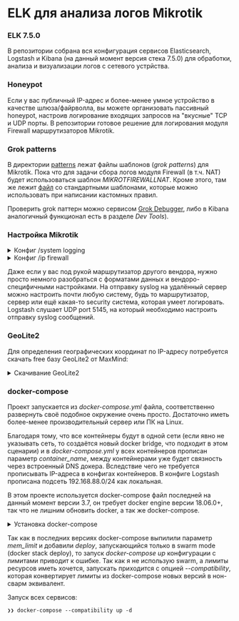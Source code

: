 # ELK для анализа логов Mikrotik

### ELK 7.5.0

В репозитории собрана вся конфигурация сервисов Elasticsearch, Logstash и Kibana (на данный момент версия стека 7.5.0) для обработки, анализа и визуализации логов с сетевого устрйства. 

### Honeypot

Если у вас публичный IP-адрес и более-менее умное устройство в качестве шлюза/файрволла, вы можете организовать пассивный honeypot, настроив логирование входящих запросов на "вкусные" TCP и UDP порты. В репозитории готовое решение для логирования модуля Firewall маршрутизаторов Mikrotik. 

### Grok patterns

В директории [patterns](https://github.com/mekhanme/elk-mikrot/tree/master/logstash/patterns) лежат файлы шаблонов (_grok patterns_) для Mikrotik. Пока что для задачи сбора логов модуля Firewall (в т.ч. NAT) будет использоваться шаблон _MIKROTFIREWALLNAT_. Кроме этого, там же лежит [файл](https://github.com/mekhanme/elk-mikrot/blob/master/logstash/patterns/grok-patterns) со стандартными шаблонами, которые можно использовать при написании кастомных правил.

Проверить grok паттерн можно сервисом [Grok Debugger](http://grokdebug.herokuapp.com/), либо в Kibana аналогичный функционал есть в разделе _Dev Tools_).

### Настройка Mikrotik

<details>
  <summary>Конфиг /system logging</summary>
  
```
/system logging action add remote=192.168.88.130 remote-port=5145 src-address=192.168.88.1 name=logstash target=remote
/system logging add action=logstash topics=info
```
  
</details>

<details>
  <summary>Конфиг /ip firewall</summary>
  
```
/ip firewall nat
add action=netmap chain=dstnat comment="HONEYPOT RDP" dst-port=3389 in-interface=bridge-wan log=yes log-prefix=honeypot_rdp protocol=tcp to-addresses=192.168.88.201 to-ports=3389
add action=netmap chain=dstnat comment="HONEYPOT ELASTIC" dst-port=9200 in-interface=bridge-wan log=yes log-prefix=honeypot_elastic protocol=tcp to-addresses=192.168.88.201 to-ports=9211
add action=netmap chain=dstnat comment=" HONEYPOT TELNET" dst-port=23 in-interface=bridge-wan log=yes log-prefix=honeypot_telnet protocol=tcp to-addresses=192.168.88.201 to-ports=2325
add action=netmap chain=dstnat comment="HONEYPOT DNS" dst-port=53 in-interface=bridge-wan log=yes log-prefix=honeypot_dns protocol=udp to-addresses=192.168.88.201 to-ports=9953
add action=netmap chain=dstnat comment="HONEYPOT FTP" dst-port=21 in-interface=bridge-wan log=yes log-prefix=honeypot_ftp protocol=tcp to-addresses=192.168.88.201 to-ports=9921
add action=netmap chain=dstnat comment="HONEYPOT SMTP" dst-port=25 in-interface=bridge-wan log=yes log-prefix=honeypot_smtp protocol=tcp to-addresses=192.168.88.201 to-ports=9925
add action=netmap chain=dstnat comment="HONEYPOT SMB" dst-port=445 in-interface=bridge-wan log=yes log-prefix=honeypot_smb protocol=tcp to-addresses=192.168.88.201 to-ports=9445
add action=netmap chain=dstnat comment="HONEYPOT MQTT" dst-port=1883 in-interface=bridge-wan log=yes log-prefix=honeypot_mqtt protocol=tcp to-addresses=192.168.88.201 to-ports=9883
add action=netmap chain=dstnat comment="HONEYPOT SIP" dst-port=5060 in-interface=bridge-wan log=yes log-prefix=honeypot_sip protocol=tcp to-addresses=192.168.88.201 to-ports=9060
add action=dst-nat chain=dstnat comment="HONEYPOT SSH" dst-port=22 in-interface=bridge-wan log=yes log-prefix=honeypot_ssh protocol=tcp to-addresses=192.168.88.201 to-ports=9922
```
  
</details>

Даже если у вас под рукой маршрутизатор другого вендора, нужно просто немного разобраться с форматами данных и вендоро-специфичными настройками. На отправку syslog на удалённый сервер можно настроить почти любую систему, будь то маршрутизатор, сервер или ещё какая-то security система, которая умеет логировать. Logstash слушает UDP port 5145, на который необходимо настроить отправку syslog сообщений.

### GeoLite2

Для определения географических координат по IP-адресу потребуется скачать free базу GeoLite2 от MaxMind:

<details>
  <summary>Скачивание GeoLite2</summary>
  
```
❯❯ cd elk-mikrot && mkdir logstash/geoip_db
❯❯ curl -O https://geolite.maxmind.com/download/geoip/database/GeoLite2-City-CSV.zip && unzip GeoLite2-City-CSV.zip -d logstash/geoip_db && rm -f GeoLite2-City-CSV.zip
❯❯ curl -O https://geolite.maxmind.com/download/geoip/database/GeoLite2-ASN-CSV.zip && unzip GeoLite2-ASN-CSV.zip -d logstash/geoip_db && rm -f GeoLite2-ASN-CSV.zip
```
</details>

### docker-compose

Проект запускается из _docker-compose.yml_ файла, соответственно развернуть своё подобное окружение очень просто. Достаточно иметь более-менее производительный сервер или ПК на Linux. 

Благодаря тому, что все контейнеры будут в одной сети (если явно не указывать сеть, то создаётся новый docker bridge, что подходит в этом сценарии) и в _docker-compose.yml_ у всех контейнеров прописан параметр _container_name_, между контейнерами уже будет связность через встроенный DNS докера. Вследствие чего не требуется прописывать IP-адреса в конфигах контейнеров. В конфиге Logstash прописана подсеть 192.168.88.0/24 как локальная.

В этом проекте используется docker-compose файл последней на данный момент версии 3.7, он требует docker engine версии 18.06.0+, так что не лишним обновить docker, а так же docker-compose.

<details>
  <summary>Установка docker-compose</summary>
  
```
❯❯ curl -L "https://github.com/docker/compose/releases/download/1.25.0/docker-compose-$(uname -s)-$(uname -m)" -o /usr/local/bin/docker-compose
❯❯ chmod +x /usr/local/bin/docker-compose
```
  
</details>

Так как в последних версиях docker-compose выпилили параметр _mem_limit_ и добавили _deploy_, запускающийся только в swarm mode (docker stack deploy), то запуск _docker-compose up_ конфигурации с лимитами приводит к ошибке. Так как я не использую swarm, а лимиты ресурсов иметь хочется, запускать приходится с опцией _--compatibility_, которая конвертирует лимиты из docker-compose новых версий в нон-сварм эквивалент.

Запуск всех сервисов:
```
❯❯ docker-compose --compatibility up -d
```

